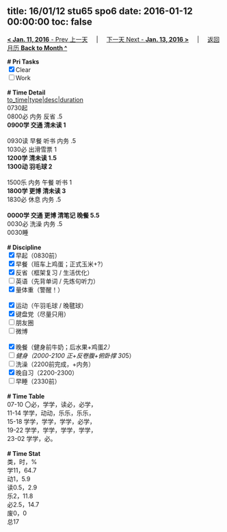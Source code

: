title: 16/01/12 stu65 spo6
date: 2016-01-12 00:00:00
toc: false
---
[**< Jan. 11, 2016** - Prev 上一天](/lifelogs/2016/01/d11.html) &nbsp; &nbsp; | &nbsp; &nbsp; [下一天 Next - **Jan. 13, 2016 >**](/lifelogs/2016/01/d13.html) &nbsp; &nbsp; |  &nbsp; &nbsp; [返回月历 **Back to Month ^**](/lifelogs/2016/01/index.html)
<br/><div><b># Pri Tasks</b></div><div><input checked="true" type="checkbox"/>Clear</div><div><input type="checkbox"/>Work</div><div><br/></div><div><b># Time Detail</b></div><div><u>to_time|type|desc|duration</u></div><div>0730起</div><div>0800必 内务 反省 .5</div><div><b>0900学 交通 清未读 1</b></div><div><br/></div><div>0930读 早餐 听书 内务 .5</div><div>1030必 出滑雪票 1</div><div><b>1200学 清未读 1.5</b></div><div><b>1300动 羽毛球 2</b></div><div><br/></div><div>1500乐 内务 午餐 听书 1</div><div><b>1800学 更博 清未读 3</b></div><div>1830必 休息 内务 .5</div><div><br/></div><div><b>0000学 交通 更博 清笔记 晚餐 5.5</b></div><div>0030必 洗澡 内务 .5</div><div>0030睡</div><div><br/></div><div><b># Discipline</b></div><div><input checked="true" type="checkbox"/>早起（0830前）</div><div><input checked="true" type="checkbox"/>早餐（班车上鸡蛋；正式玉米+?）</div><div><input checked="true" type="checkbox"/>反省（框架复习 / 生活优化）</div><div><input type="checkbox"/>英语（先背单词 / 先炼句听力）</div><div><input checked="true" type="checkbox"/>量体重（警醒！）</div><div><br/></div><div><input checked="true" type="checkbox"/>运动（午羽毛球 / 晚毽球）</div><div><input checked="true" type="checkbox"/>键盘党（尽量只用）</div><div><input type="checkbox"/>朋友圈</div><div><input type="checkbox"/>微博</div><div><br/></div><div><input checked="true" type="checkbox"/>晚餐（健身前牛奶；后水果+鸡蛋*2）</div><div><input type="checkbox"/>健身（2000-2100 正+反卷腹+俯卧撑 30*5）</div><div><input type="checkbox"/>洗澡（2200前完成，+内务）</div><div><input checked="true" type="checkbox"/>晚自习（2200-2300）</div><div><input type="checkbox"/>早睡（2330前）</div><div><br/></div><div><b># Time Table</b></div><div>07-10 〇必，学学，读必，必学，</div><div>11-14 学学，动动，乐乐，乐乐，</div><div>15-18 学学，学学，学学，必学，</div><div>19-22 学学，学学，学学，学学，</div><div>23-02 学学，必。</div><div><br/></div><div><b># Time Stat</b></div><div>类，时，%</div><div>学11，64.7</div><div>动1，5.9</div><div>读0.5，2.9</div><div>乐2，11.8</div><div>必2.5，14.7</div><div>废0，0</div><div>总17</div>